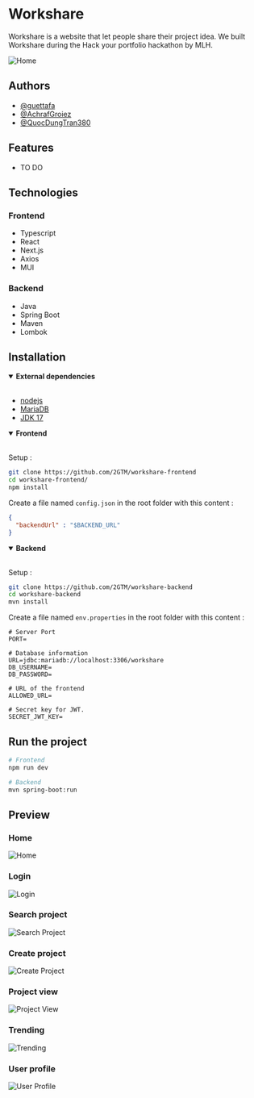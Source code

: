 # Workshare

Workshare is a website that let people share their project idea. We built Workshare during the Hack your portfolio hackathon by MLH.

![Home](./src/main/resources/readme/home_preview.png)

## Authors

- [@guettafa](https://www.github.com/guettafa)
- [@AchrafGroiez](https://github.com/AchrafGroiez)
- [@QuocDungTran380](https://github.com/QuocDungTran380)

## Features

- TO DO

## Technologies

### Frontend

- Typescript
- React
- Next.js
- Axios
- MUI

### Backend

- Java
- Spring Boot
- Maven
- Lombok

## Installation
<!-- Dependencies -->
<details open><summary><b>External dependencies</b></summary>
<br />

- [nodejs](https://nodejs.org/en/download/prebuilt-installer)
- [MariaDB](https://mariadb.org/download/)
- [JDK 17](https://www.oracle.com/ca-en/java/technologies/downloads/#java17)

</details>

<!-- Frontend section -->
<details open><summary><b>Frontend</b></summary>
<br />

Setup :

```sh
git clone https://github.com/2GTM/workshare-frontend
cd workshare-frontend/
npm install
```

Create a file named `config.json` in the root folder with this content :

```json
{
  "backendUrl" : "$BACKEND_URL"
}
```

</details>

<!-- Backend section -->
<details open><summary><b>Backend</b></summary>
<br />

Setup :

```sh
git clone https://github.com/2GTM/workshare-backend
cd workshare-backend
mvn install
```

Create a file named `env.properties` in the root folder with this content :

```properties
# Server Port
PORT=

# Database information
URL=jdbc:mariadb://localhost:3306/workshare
DB_USERNAME=
DB_PASSWORD=

# URL of the frontend
ALLOWED_URL=

# Secret key for JWT.
SECRET_JWT_KEY=
```

</details>

## Run the project

```sh
# Frontend
npm run dev

# Backend
mvn spring-boot:run
```

## Preview

### Home

![Home](./src/main/resources/readme/home.png)

### Login

![Login](./src/main/resources/readme/login.png)

### Search project

![Search Project](./src/main/resources/readme/find_a_project.png)

### Create project

![Create Project](./src/main/resources/readme/create_project.png)

### Project view

![Project View](./src/main/resources/readme/project_[id].png)

### Trending

![Trending](./src/main/resources/readme/trending.png)

### User profile

![User Profile](./src/main/resources/readme/user_profil.png)
